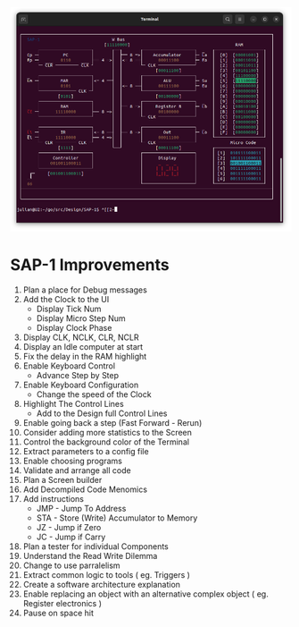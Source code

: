 
![The SAP-1 Consle](example.png)

# SAP-1 Improvements

1. Plan a place for Debug messages
2. Add the Clock to the UI
    - Display Tick Num
    - Display Micro Step Num
    - Display Clock Phase
3. Display CLK, NCLK, CLR, NCLR
4. Display an Idle computer at start
5. Fix the delay in the RAM highlight
6. Enable Keyboard Control
    - Advance Step by Step
7. Enable Keyboard Configuration
    - Change the speed of the Clock
8. Highlight The Control Lines
    - Add to the Design full Control Lines
9. Enable going back a step (Fast Forward - Rerun)
10. Consider adding more statistics to the Screen
11. Control the background color of the Terminal
12. Extract parameters to a config file
13. Enable choosing programs
14. Validate and arrange all code
15. Plan a Screen builder
16. Add Decompiled Code Menomics
17. Add instructions 
    - JMP - Jump To Address
    - STA - Store (Write) Accumulator to Memory
    - JZ - Jump if Zero
    - JC - Jump if Carry
18. Plan a tester for individual Components
19. Understand the Read Write Dilemma
20. Change to use parralelism
21. Extract common logic to tools ( eg. Triggers )
22. Create a software architecture explanation
23. Enable replacing an object with an alternative complex object ( eg. Register electronics )
24. Pause on space hit
